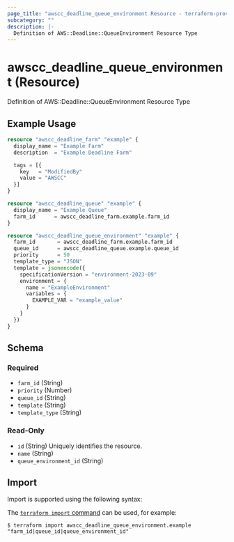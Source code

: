 ```yaml
---
page_title: "awscc_deadline_queue_environment Resource - terraform-provider-awscc"
subcategory: ""
description: |-
  Definition of AWS::Deadline::QueueEnvironment Resource Type
---
```


# awscc_deadline_queue_environment (Resource)

Definition of AWS::Deadline::QueueEnvironment Resource Type

## Example Usage

```terraform
resource "awscc_deadline_farm" "example" {
  display_name = "Example Farm"
  description  = "Example Deadline Farm"

  tags = [{
    key   = "ModifiedBy"
    value = "AWSCC"
  }]
}

resource "awscc_deadline_queue" "example" {
  display_name = "Example Queue"
  farm_id      = awscc_deadline_farm.example.farm_id
}

resource "awscc_deadline_queue_environment" "example" {
  farm_id       = awscc_deadline_farm.example.farm_id
  queue_id      = awscc_deadline_queue.example.queue_id
  priority      = 50
  template_type = "JSON"
  template = jsonencode({
    specificationVersion = "environment-2023-09"
    environment = {
      name = "ExampleEnvironment"
      variables = {
        EXAMPLE_VAR = "example_value"
      }
    }
  })
}
```

<!-- schema generated by tfplugindocs -->
## Schema

### Required

- `farm_id` (String)
- `priority` (Number)
- `queue_id` (String)
- `template` (String)
- `template_type` (String)

### Read-Only

- `id` (String) Uniquely identifies the resource.
- `name` (String)
- `queue_environment_id` (String)

## Import

Import is supported using the following syntax:

The [`terraform import` command](https://developer.hashicorp.com/terraform/cli/commands/import) can be used, for example:

```shell
$ terraform import awscc_deadline_queue_environment.example "farm_id|queue_id|queue_environment_id"
```